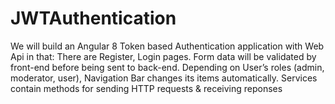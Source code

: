 # JWTAuthentication
We will build an Angular 8 Token based Authentication application with Web Api in that:  There are Register, Login pages. Form data will be validated by front-end before being sent to back-end. Depending on User’s roles (admin, moderator, user), Navigation Bar changes its items automatically. Services contain methods for sending HTTP requests &amp; receiving reponses

